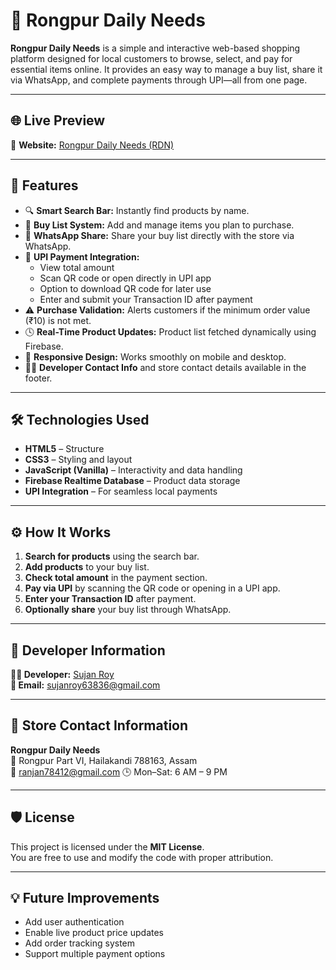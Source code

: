 # 🛒 Rongpur Daily Needs

**Rongpur Daily Needs** is a simple and interactive web-based shopping platform designed for local customers to browse, select, and pay for essential items online. It provides an easy way to manage a buy list, share it via WhatsApp, and complete payments through UPI—all from one page.

---

## 🌐 Live Preview

🔗 **Website:** [Rongpur Daily Needs (RDN)](https://digitalrdn.netlify.app/)

---

## 🧩 Features

- 🔍 **Smart Search Bar:** Instantly find products by name.  
- 🧾 **Buy List System:** Add and manage items you plan to purchase.  
- 💬 **WhatsApp Share:** Share your buy list directly with the store via WhatsApp.  
- 💸 **UPI Payment Integration:**  
  - View total amount  
  - Scan QR code or open directly in UPI app  
  - Option to download QR code for later use  
  - Enter and submit your Transaction ID after payment  
- ⚠️ **Purchase Validation:** Alerts customers if the minimum order value (₹10) is not met.  
- 🕓 **Real-Time Product Updates:** Product list fetched dynamically using Firebase.  
- 📱 **Responsive Design:** Works smoothly on mobile and desktop.  
- 👨‍💻 **Developer Contact Info** and store contact details available in the footer.  

---

## 🛠️ Technologies Used

- **HTML5** – Structure  
- **CSS3** – Styling and layout  
- **JavaScript (Vanilla)** – Interactivity and data handling  
- **Firebase Realtime Database** – Product data storage  
- **UPI Integration** – For seamless local payments  

---

## ⚙️ How It Works

1. **Search for products** using the search bar.  
2. **Add products** to your buy list.  
3. **Check total amount** in the payment section.  
4. **Pay via UPI** by scanning the QR code or opening in a UPI app.  
5. **Enter your Transaction ID** after payment.  
6. **Optionally share** your buy list through WhatsApp.  

---

## 📩 Developer Information

**👨‍💻 Developer:** [Sujan Roy](https://www.facebook.com/sujanroy0411)  
**📧 Email:** [sujanroy63836@gmail.com](mailto:sujanroy63836@gmail.com)

---

## 📍 Store Contact Information

**Rongpur Daily Needs**  
📍 Rongpur Part VI, Hailakandi 788163, Assam  
📧 [ranjan78412@gmail.com](mailto:ranjan78412@gmail.com) 
🕒 Mon–Sat: 6 AM – 9 PM  

---

## 🛡️ License

This project is licensed under the **MIT License**.  
You are free to use and modify the code with proper attribution.

---

## 💡 Future Improvements

- Add user authentication  
- Enable live product price updates  
- Add order tracking system  
- Support multiple payment options
